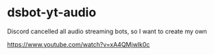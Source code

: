 # dsbot-yt-audio
Discord cancelled all audio streaming bots, so I want to create my own

https://www.youtube.com/watch?v=xA4QMjwIk0c
